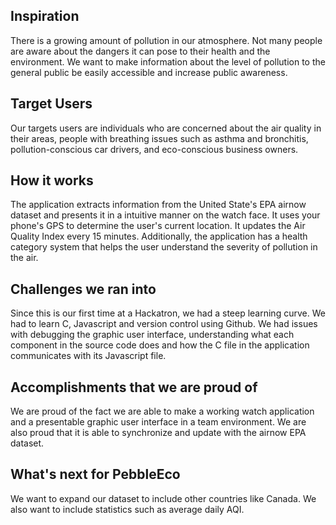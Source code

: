 ## Inspiration
There is a growing amount of pollution in our atmosphere. Not many people are aware about the dangers it can pose to their health and the environment. We want to make information about the level of pollution to the general public be easily accessible and increase public awareness.

## Target Users
Our targets users are individuals who are concerned about the air quality in their areas, people with breathing issues such as asthma and bronchitis, pollution-conscious car drivers, and eco-conscious business owners.

## How it works
The application extracts information from the United State's EPA airnow dataset and presents it in a intuitive manner on the watch face. It uses your phone's GPS to determine the user's current location. It updates the Air Quality Index every 15 minutes. Additionally, the application has a health category system that helps the user understand the severity of pollution in the air.

## Challenges we ran into
Since this is our first time at a Hackatron, we had a steep learning curve. We had to learn C, Javascript and version control using Github. We had issues with debugging the graphic user interface, understanding what each component in the source code does and how the C file in the application communicates with its Javascript file.

## Accomplishments that we are proud of
We are proud of the fact we are able to make a working watch application and a presentable graphic user interface in a team environment. We are also proud that it is able to synchronize and update with the airnow EPA dataset.

## What's next for PebbleEco
We want to expand our dataset to include other countries like Canada. We also want to include statistics such as average daily AQI.